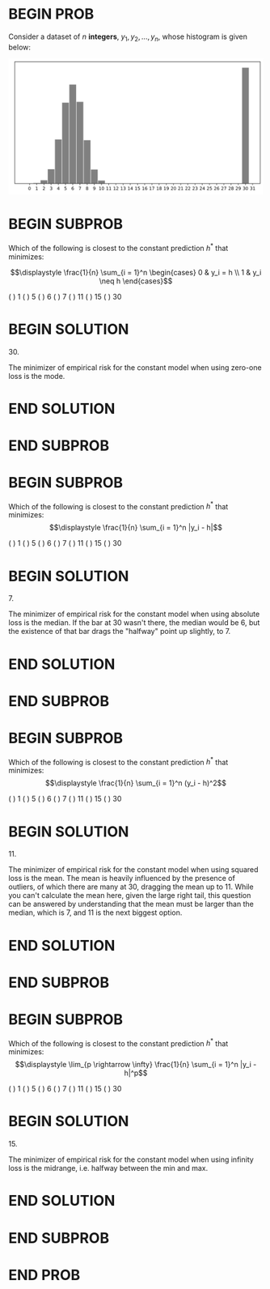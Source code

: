 # BEGIN PROB

<!-- <i>Source: [Spring 2024 Final](../sp24-final/index.html), Problem 1</i> -->

Consider a dataset of $n$ **integers**, $y_1, y_2, ..., y_n$, whose
histogram is given below:

<center><img src='../../assets/images/sp24-final/hist-dist.png' width=900></center>

# BEGIN SUBPROB

Which of the following is closest to the constant prediction $h^*$ that
minimizes:

$$\displaystyle \frac{1}{n} \sum_{i = 1}^n \begin{cases} 0 & y_i = h \\ 1 & y_i \neq h \end{cases}$$

( ) $1$
( ) $5$
( ) $6$
( ) $7$
( ) $11$
( ) $15$
( ) $30$

# BEGIN SOLUTION

$30.$

The minimizer of empirical risk for the constant model when using zero-one loss is the mode.

# END SOLUTION

# END SUBPROB

# BEGIN SUBPROB

Which of the following is closest to the constant prediction $h^*$ that
minimizes: $$\displaystyle \frac{1}{n} \sum_{i = 1}^n |y_i - h|$$

( ) $1$
( ) $5$
( ) $6$
( ) $7$
( ) $11$
( ) $15$
( ) $30$

# BEGIN SOLUTION

$7.$

The minimizer of empirical risk for the constant model when using absolute loss is the median. If the bar at 30 wasn't there, the median would be 6, but the existence of that bar drags the "halfway" point up slightly, to 7.

# END SOLUTION

# END SUBPROB

# BEGIN SUBPROB

Which of the following is closest to the constant prediction $h^*$ that
minimizes: $$\displaystyle \frac{1}{n} \sum_{i = 1}^n (y_i - h)^2$$

( ) $1$
( ) $5$
( ) $6$
( ) $7$
( ) $11$
( ) $15$
( ) $30$

# BEGIN SOLUTION

$11.$

The minimizer of empirical risk for the constant model when using squared loss is the mean. The mean is heavily influenced by the presence of outliers, of which there are many at 30, dragging the mean up to 11. While you can't calculate the mean here, given the large right tail, this question can be answered by understanding that the mean must be larger than the median, which is 7, and 11 is the next biggest option.

# END SOLUTION

# END SUBPROB

# BEGIN SUBPROB

Which of the following is closest to the constant prediction $h^*$ that
minimizes:
$$\displaystyle \lim_{p \rightarrow \infty} \frac{1}{n} \sum_{i = 1}^n |y_i - h|^p$$

( ) $1$
( ) $5$
( ) $6$
( ) $7$
( ) $11$
( ) $15$
( ) $30$

# BEGIN SOLUTION

$15.$

The minimizer of empirical risk for the constant model when using infinity loss is the midrange, i.e. halfway between the min and max.

# END SOLUTION

# END SUBPROB

# END PROB
